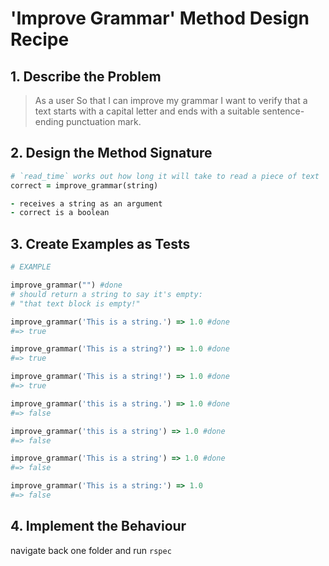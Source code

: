 # 'Improve Grammar' Method Design Recipe

## 1. Describe the Problem

> As a user
> So that I can improve my grammar
> I want to verify that a text starts with a capital letter and ends with a
> suitable sentence-ending punctuation mark.

## 2. Design the Method Signature

```ruby
# `read_time` works out how long it will take to read a piece of text
correct = improve_grammar(string)

- receives a string as an argument
- correct is a boolean

```

## 3. Create Examples as Tests

```ruby
# EXAMPLE

improve_grammar("") #done
# should return a string to say it's empty: 
# "that text block is empty!"

improve_grammar('This is a string.') => 1.0 #done
#=> true

improve_grammar('This is a string?') => 1.0 #done
#=> true

improve_grammar('This is a string!') => 1.0 #done
#=> true

improve_grammar('this is a string.') => 1.0 #done
#=> false

improve_grammar('this is a string') => 1.0 #done
#=> false

improve_grammar('This is a string') => 1.0 #done
#=> false

improve_grammar('This is a string:') => 1.0
#=> false
```

## 4. Implement the Behaviour

navigate back one folder and run ```rspec```

